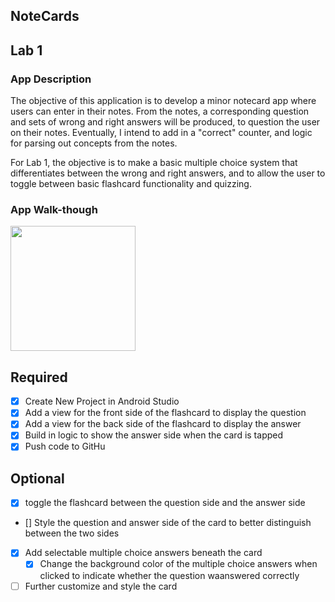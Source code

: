 ## NoteCards

## Lab 1

### App Description
The objective of this application is to develop a minor notecard app where users can enter in their notes. From the notes, a corresponding
question and sets of wrong and right answers will be produced, to question the user on their notes. Eventually, I intend to add in a
"correct" counter, and logic for parsing out concepts from the notes.

For Lab 1, the objective is to make a basic multiple choice system that differentiates between the wrong and right answers, and to allow
the user to toggle between basic flashcard functionality and quizzing.

### App Walk-though

<img src="http://g.recordit.co/rFBJA8IKbm.gif" width=200><br>

## Required
- [x] Create New Project in Android Studio
- [x] Add a view for the front side of the flashcard to display the question
- [x] Add a view for the back side of the flashcard to display the answer
- [x] Build in logic to show the answer side when the card is tapped
- [x] Push code to GitHu
## Optional
- [x] toggle the flashcard between the question side and the answer side
- [] Style the question and answer side of the card to better distinguish between the two sides
- [x] Add selectable multiple choice answers beneath the card
   - [x] Change the background color of the multiple choice answers when clicked to indicate whether the question waanswered correctly
- [ ] Further customize and style the card

